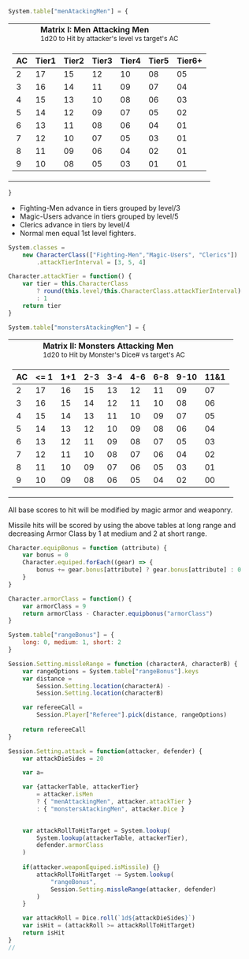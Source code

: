 ```javascript
System.table["menAtackingMen"] = {
```
<table><tr><td></td><td></td><td></td><td>
<b>Matrix I: Men Attacking Men</b></br>
<sub>1d20 to Hit by attacker's level vs target's AC</sub>
</td></tr>
<tr><td colspan=4>

| AC | Tier1 | Tier2 | Tier3 | Tier4 | Tier5 | Tier6+ |
|----|-------|-------|-------|-------|-------|--------|
| 2  | 17 | 15 | 12 | 10 | 08 | 05 |
| 3  | 16 | 14 | 11 | 09 | 07 | 04 |
| 4  | 15 | 13 | 10 | 08 | 06 | 03 |
| 5  | 14 | 12 | 09 | 07 | 05 | 02 | 
| 6  | 13 | 11 | 08 | 06 | 04 | 01 |
| 7  | 12 | 10 | 07 | 05 | 03 | 01 |
| 8  | 11 | 09 | 06 | 04 | 02 | 01 |
| 9  | 10 | 08 | 05 | 03 | 01 | 01 |
</td></tr></table>

```javascript
}
```

* Fighting-Men advance in tiers grouped by level/3
* Magic-Users advance in tiers grouped by level/5
* Clerics advance in tiers by level/4 
* Normal men equal 1st level fighters.


```javascript
System.classes = 
    new CharacterClass(["Fighting-Men","Magic-Users", "Clerics"])
        .attackTierInterval = [3, 5, 4]

Character.attackTier = function() {
    var tier = this.CharacterClass 
        ? round(this.level/this.CharacterClass.attackTierInterval)
        : 1
    return tier
}

System.table["monstersAtackingMen"] = {
```
<table><tr><td></td><td></td><td></td><td>
<b>Matrix II: Monsters Attacking Men</b></br>
<sub>1d20 to Hit by Monster's Dice# vs target's AC</sub>
</td></tr>
<tr><td colspan=4>

| AC | <= 1 | 1+1 | 2-3 | 3-4 | 4-6 | 6-8 | 9-10 | 11&1 |
|----|----|---|---|----|----|----|----|----|
| 2  | 17 | 16 | 15 | 13 | 12 | 11 | 09 | 07 |
| 3  | 16 | 15 | 14 | 12 | 11 | 10 | 08 | 06 |
| 4  | 15 | 14 | 13 | 11 | 10 | 09 | 07 | 05 |
| 5  | 14 | 13 | 12 | 10 | 09 | 08 | 06 | 04 | 
| 6  | 13 | 12 | 11 | 09 | 08 | 07 | 05 | 03 |
| 7  | 12 | 11 | 10 | 08 | 07 | 06 | 04 | 02 |
| 8  | 11 | 10 | 09 | 07 | 06 | 05 | 03 | 01 |
| 9  | 10 | 09 | 08 | 06 | 05 | 04 | 02 | 00 |

</td></tr></table>

All base scores to hit will be modified by magic armor and weaponry. 

Missile hits will be scored by using the above tables at long range and decreasing Armor Class by 1 at medium and 2 at short range.


```javascript
Character.equipBonus = function (attribute) {
    var bonus = 0
    Character.equiped.forEach((gear) => {
        bonus += gear.bonus[attribute] ? gear.bonus[attribute] : 0
    }
}

Character.armorClass = function() {
    var armorClass = 9
    return armorClass - Character.equipbonus("armorClass")
}

System.table["rangeBonus"] = {
    long: 0, medium: 1, short: 2 
}

Session.Setting.missleRange = function (characterA, characterB) {
    var rangeOptions = System.table["rangeBonus"].keys
    var distance = 
        Session.Setting.location(characterA) - 
        Session.Setting.location(characterB)

    var refereeCall = 
        Session.Player["Referee"].pick(distance, rangeOptions)
        
    return refereeCall
}

Session.Setting.attack = function(attacker, defender) {
    var attackDieSides = 20

    var a=

    var {attackerTable, attackerTier} 
        = attacker.isMen 
        ? { "menAttackingMen", attacker.attackTier }
        : { "monstersAtackingMen", attacker.Dice }
    

    var attackRollToHitTarget = System.lookup(
        System.lookup(attackerTable, attackerTier), 
        defender.armorClass
    )
 
    if(attacker.weaponEquiped.isMissile) {}
        attackRollToHitTarget -= System.lookup(
            "rangeBonus", 
            Session.Setting.missleRange(attacker, defender)
        )
    }

    var attackRoll = Dice.roll(`1d${attackDieSides}`)
    var isHit = (attackRoll >= attackRollToHitTarget)
    return isHit
}
// 
```
